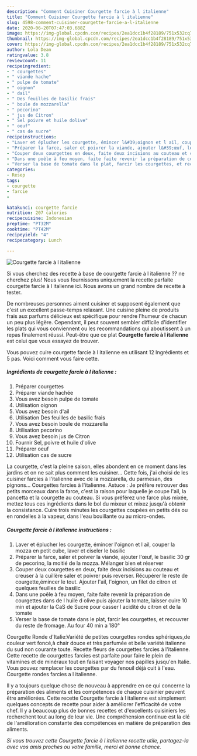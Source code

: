 ```yaml
---
description: "Comment Cuisiner Courgette farcie à l italienne"
title: "Comment Cuisiner Courgette farcie à l italienne"
slug: 4598-comment-cuisiner-courgette-farcie-a-l-italienne
date: 2020-06-20T07:47:03.688Z
image: https://img-global.cpcdn.com/recipes/2ea1dcc1b4f28189/751x532cq70/courgette-farcie-a-l-italienne-photo-principale-de-la-recette.jpg
thumbnail: https://img-global.cpcdn.com/recipes/2ea1dcc1b4f28189/751x532cq70/courgette-farcie-a-l-italienne-photo-principale-de-la-recette.jpg
cover: https://img-global.cpcdn.com/recipes/2ea1dcc1b4f28189/751x532cq70/courgette-farcie-a-l-italienne-photo-principale-de-la-recette.jpg
author: Lola Dean
ratingvalue: 3.8
reviewcount: 11
recipeingredient:
- " courgettes"
- " viande hache"
- " pulpe de tomate"
- " oignon"
- " dail"
- " Des feuilles de basilic frais"
- " boule de mozzarella"
- " pecorino"
- " jus de Citron"
- " Sel poivre et huile dolive"
- " oeuf"
- " cas de sucre"
recipeinstructions:
- "Laver et éplucher les courgette, émincer l&#39;oignon et l ail, couper la mozza en petit cube, laver et ciseler le basilic"
- "Préparer la farce, saler et poivrer la viande, ajouter l&#39;œuf, le basilic 30 gr de pecorino, la moitié de la mozza. Mélanger bien et réserver"
- "Couper deux courgettes en deux, faite deux incisions au couteau et creuser à la cuillère saler et poivrer puis reverser. Récupérer le reste de courgette,émincer le tout. Ajouter l&#39;ail, l&#39;oignon, un filet de citron et quelques feuilles de basilic"
- "Dans une poêle à feu moyen, faite faite revenir la préparation de courgettes dans de l huile d olive puis ajouter la tomate, laisser cuire 10 min et ajouter la CaS de Sucre pour casser l acidité du citron et de la tomate"
- "Verser la base de tomate dans le plat, farcir les courgettes, et recouvrer du reste de fromage. Au four 40 min a 180°"
categories:
- Resep
tags:
- courgette
- farcie
- 

katakunci: courgette farcie  
nutrition: 207 calories
recipecuisine: Indonesian
preptime: "PT32M"
cooktime: "PT42M"
recipeyield: "4"
recipecategory: Lunch

---
```



![Courgette farcie à l italienne](https://img-global.cpcdn.com/recipes/2ea1dcc1b4f28189/751x532cq70/courgette-farcie-a-l-italienne-photo-principale-de-la-recette.jpg)

Si vous cherchez des recette à base de courgette farcie à l italienne ?? ne cherchez plus! Nous vous fournissons uniquement la recette parfaite courgette farcie à l italienne ici. Nous avons un grand nombre de recette à tester.

De nombreuses personnes aiment cuisiner et supposent également que c'est un excellent passe-temps relaxant. Une cuisine pleine de produits frais aux parfums délicieux est spécifique pour rendre l'humeur de chacun un peu plus légère. Cependant, il peut souvent sembler difficile d'identifier les plats qui vous conviennent ou les recommandations qui aboutissent à un repas finalement réussi. Peut-être que ce plat <strong> Courgette farcie à l italienne </strong> est celui que vous essayez de trouver.

<!--inarticleads1-->

Vous pouvez cuire courgette farcie à l italienne en utilisant 12 Ingrédients et 5 pas. Voici comment vous faire cette.

##### Ingrédients de courgette farcie à l italienne :

1. Préparer  courgettes
1. Préparer  viande hachée
1. Vous avez besoin  pulpe de tomate
1. Utilisation  oignon
1. Vous avez besoin  d&#39;ail
1. Utilisation  Des feuilles de basilic frais
1. Vous avez besoin  boule de mozzarella
1. Utilisation  pecorino
1. Vous avez besoin  jus de Citron
1. Fournir  Sel, poivre et huile d&#39;olive
1. Préparer  oeuf
1. Utilisation  cas de sucre


La courgette, c&#39;est la pleine saison, elles abondent en ce moment dans les jardins et on ne sait plus comment les cuisiner… Cette fois, j&#39;ai choisi de les cuisiner farcies à l&#39;italienne avec de la mozzarella, du parmesan, des pignons… Courgettes farcies à l&#39;italienne. Astuce : Je préfère retrouver des petits morceaux dans la farce, c&#39;est la raison pour laquelle je coupe l&#39;ail, la pancetta et la courgette au couteau. Si vous préférez une farce plus mixée, mettez tous ces ingrédients dans le bol du mixeur et mixez jusqu&#39;à obtenir la consistance. Cuire trois minutes les courgettes coupées en petits dés ou en rondelles à la vapeur, dans l&#39;eau bouillante ou au micro-ondes. 

<!--inarticleads2-->

##### Courgette farcie à l italienne instructions :

1. Laver et éplucher les courgette, émincer l&#39;oignon et l ail, couper la mozza en petit cube, laver et ciseler le basilic
1. Préparer la farce, saler et poivrer la viande, ajouter l&#39;œuf, le basilic 30 gr de pecorino, la moitié de la mozza. Mélanger bien et réserver
1. Couper deux courgettes en deux, faite deux incisions au couteau et creuser à la cuillère saler et poivrer puis reverser. Récupérer le reste de courgette,émincer le tout. Ajouter l&#39;ail, l&#39;oignon, un filet de citron et quelques feuilles de basilic
1. Dans une poêle à feu moyen, faite faite revenir la préparation de courgettes dans de l huile d olive puis ajouter la tomate, laisser cuire 10 min et ajouter la CaS de Sucre pour casser l acidité du citron et de la tomate
1. Verser la base de tomate dans le plat, farcir les courgettes, et recouvrer du reste de fromage. Au four 40 min a 180°


Courgette Ronde d&#39;Italie:Variété de petites courgettes rondes sphériques,de couleur vert foncé,à chair douce et très parfumée et belle variété italienne du sud non courante toute. Recette fleurs de courgettes farcies à l&#39;italienne. Cette recette de courgettes farcies est parfaite pour faire le plein de vitamines et de minéraux tout en faisant voyager nos papilles jusqu&#39;en Italie. Vous pouvez remplacer les courgettes par du fenouil déjà cuit à l&#39;eau. Courgette rondes farcies a l italienne. 

<!--inarticleads1-->

<p>
Il y a toujours quelque chose de nouveau à apprendre en ce qui concerne la préparation des aliments et les compétences de chaque cuisinier peuvent être améliorées. Cette recette Courgette farcie à l italienne est simplement quelques concepts de recette pour aider à améliorer l'efficacité de votre chef. Il y a beaucoup plus de bonnes recettes et d'excellents cuisiniers les recherchent tout au long de leur vie. Une compréhension continue est la clé de l'amélioration constante des compétences en matière de préparation des aliments.
</p>

<p>
<i>Si vous trouvez cette Courgette farcie à l italienne recette utile, partagez-la avec vos amis proches ou votre famille, merci et bonne chance.</i>
</p>
